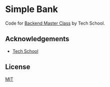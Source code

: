 # Simple Bank

Code for [Backend Master Class](https://www.youtube.com/playlist?list=PLy_6D98if3ULEtXtNSY_2qN21VCKgoQAE) by Tech School.

## Acknowledgements

- [Tech School](https://dev.to/techschoolguru)

## License

[MIT](https://choosealicense.com/licenses/mit/)
